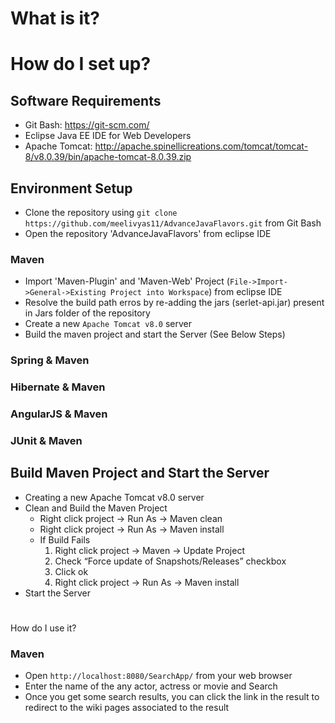 # What is it?

# How do I set up?
## Software Requirements
 - Git Bash: https://git-scm.com/
 - Eclipse Java EE IDE for Web Developers
 - Apache Tomcat: http://apache.spinellicreations.com/tomcat/tomcat-8/v8.0.39/bin/apache-tomcat-8.0.39.zip
 
## Environment Setup
 - Clone the repository using `git clone https://github.com/meelivyas11/AdvanceJavaFlavors.git` from Git Bash
 - Open the repository 'AdvanceJavaFlavors' from eclipse IDE
 
### Maven
 - Import 'Maven-Plugin' and 'Maven-Web' Project (`File->Import->General->Existing Project into Workspace`) from eclipse IDE
 - Resolve the build path erros by re-adding the jars (serlet-api.jar) present in Jars folder of the repository
 - Create a new `Apache Tomcat v8.0` server
 - Build the maven project and start the Server (See Below Steps)
  
### Spring & Maven

### Hibernate & Maven

### AngularJS & Maven

### JUnit & Maven

## Build Maven Project and Start the Server
- Creating a new Apache Tomcat v8.0 server
- Clean and Build the Maven Project 
  * Right click project -> Run As -> Maven clean
  * Right click project -> Run As -> Maven install
  * If Build Fails
    1. Right click project -> Maven -> Update Project
    2. Check “Force update of Snapshots/Releases” checkbox
    3. Click ok
    4. Right click project -> Run As -> Maven install
- Start the Server    
#
How do I use it?
### Maven
 - Open `http://localhost:8080/SearchApp/` from your web browser
 - Enter the name of the any actor, actress or movie and Search
 - Once you get some search results, you can click the link in the result to redirect to the wiki pages associated to the result
 
